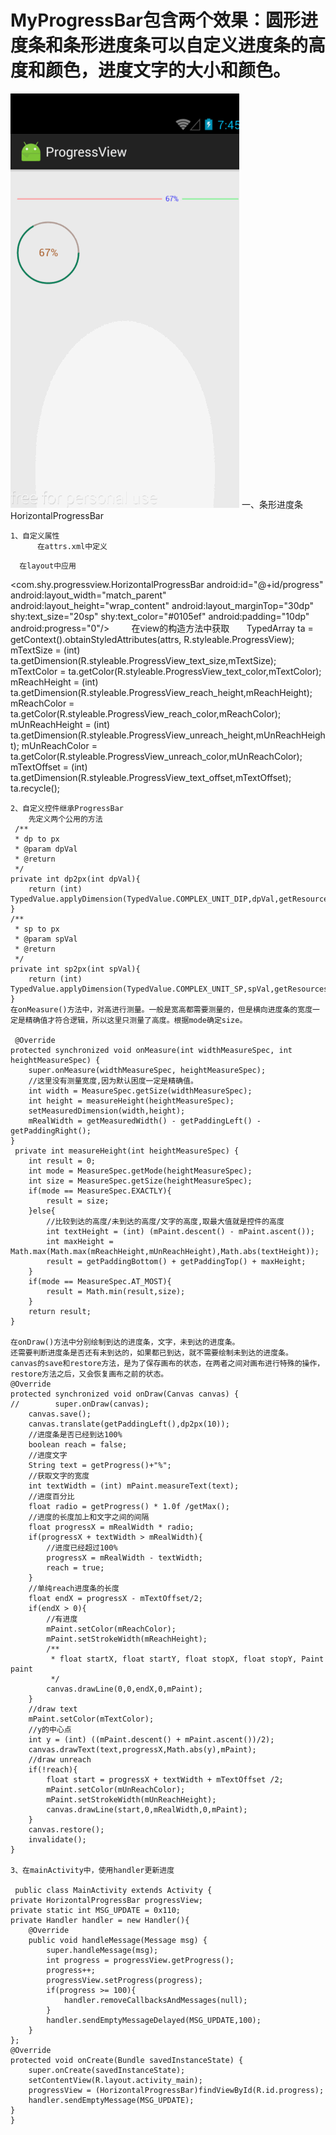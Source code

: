 # MyProgressBar包含两个效果：圆形进度条和条形进度条可以自定义进度条的高度和颜色，进度文字的大小和颜色。

![image](https://github.com/tingshuo202/MyProgressBar/blob/master/app/gif/progress.gif) 
一、条形进度条HorizontalProgressBar

    1、自定义属性
          在attrs.xml中定义
            
<resources>
    <declare-styleable name="ProgressView">
        <attr name="unreach_color" format="color"/>
        <attr name="unreach_height" format="dimension"/>
        <attr name="reach_color" format="color"/>
        <attr name="reach_height" format="dimension"/>
        <attr name="text_color" format="color"/>
        <attr name="text_size" format="dimension"/>
        <attr name="text_offset" format="dimension"/>
    </declare-styleable>
</resources>

      在layout中应用
<ScrollView xmlns:android="http://schemas.android.com/apk/res/android"
    xmlns:shy="http://schemas.android.com/apk/res/com.shy.progressview"
    android:layout_width="match_parent"
    android:layout_height="match_parent">
    <LinearLayout
        android:layout_width="match_parent"
        android:layout_height="wrap_content"
        android:orientation="vertical">
        <com.shy.progressview.HorizontalProgressBar
            android:id="@+id/progress"
            android:layout_width="match_parent"
            android:layout_height="wrap_content"
            android:layout_marginTop="30dp"
            shy:text_size="20sp"
            shy:text_color="#0105ef"
            android:padding="10dp"
            android:progress="0"/>
    </LinearLayout>
</ScrollView>
         
         在view的构造方法中获取
        TypedArray ta = getContext().obtainStyledAttributes(attrs, R.styleable.ProgressView);
        mTextSize = (int) ta.getDimension(R.styleable.ProgressView_text_size,mTextSize);
        mTextColor = ta.getColor(R.styleable.ProgressView_text_color,mTextColor);
        mReachHeight = (int) ta.getDimension(R.styleable.ProgressView_reach_height,mReachHeight);
        mReachColor = ta.getColor(R.styleable.ProgressView_reach_color,mReachColor);
        mUnReachHeight = (int) ta.getDimension(R.styleable.ProgressView_unreach_height,mUnReachHeight);
        mUnReachColor = ta.getColor(R.styleable.ProgressView_unreach_color,mUnReachColor);
        mTextOffset = (int) ta.getDimension(R.styleable.ProgressView_text_offset,mTextOffset);
        ta.recycle();

    2、自定义控件继承ProgressBar
        先定义两个公用的方法
     /**
     * dp to px
     * @param dpVal
     * @return
     */
    private int dp2px(int dpVal){
        return (int) TypedValue.applyDimension(TypedValue.COMPLEX_UNIT_DIP,dpVal,getResources().getDisplayMetrics());
    }
    /**
     * sp to px
     * @param spVal
     * @return
     */
    private int sp2px(int spVal){
        return (int) TypedValue.applyDimension(TypedValue.COMPLEX_UNIT_SP,spVal,getResources().getDisplayMetrics());
    }
    在onMeasure()方法中，对高进行测量。一般是宽高都需要测量的，但是横向进度条的宽度一定是精确值才符合逻辑，所以这里只测量了高度。根据mode确定size。
    
     @Override
    protected synchronized void onMeasure(int widthMeasureSpec, int heightMeasureSpec) {
        super.onMeasure(widthMeasureSpec, heightMeasureSpec);
        //这里没有测量宽度,因为默认困度一定是精确值。
        int width = MeasureSpec.getSize(widthMeasureSpec);
        int height = measureHeight(heightMeasureSpec);
        setMeasuredDimension(width,height);
        mRealWidth = getMeasuredWidth() - getPaddingLeft() - getPaddingRight();
    }
     private int measureHeight(int heightMeasureSpec) {
        int result = 0;
        int mode = MeasureSpec.getMode(heightMeasureSpec);
        int size = MeasureSpec.getSize(heightMeasureSpec);
        if(mode == MeasureSpec.EXACTLY){
            result = size;
        }else{
            //比较到达的高度/未到达的高度/文字的高度,取最大值就是控件的高度
            int textHeight = (int) (mPaint.descent() - mPaint.ascent());
            int maxHeight = Math.max(Math.max(mReachHeight,mUnReachHeight),Math.abs(textHeight));
            result = getPaddingBottom() + getPaddingTop() + maxHeight;
        }
        if(mode == MeasureSpec.AT_MOST){
            result = Math.min(result,size);
        }
        return result;
    }

    在onDraw()方法中分别绘制到达的进度条，文字，未到达的进度条。
    还需要判断进度条是否还有未到达的，如果都已到达，就不需要绘制未到达的进度条。
    canvas的save和restore方法，是为了保存画布的状态，在两者之间对画布进行特殊的操作，restore方法之后，又会恢复画布之前的状态。
    @Override
    protected synchronized void onDraw(Canvas canvas) {
    //        super.onDraw(canvas);
        canvas.save();
        canvas.translate(getPaddingLeft(),dp2px(10));
        //进度条是否已经到达100%
        boolean reach = false;
        //进度文字
        String text = getProgress()+"%";
        //获取文字的宽度
        int textWidth = (int) mPaint.measureText(text);
        //进度百分比
        float radio = getProgress() * 1.0f /getMax();
        //进度的长度加上和文字之间的间隔
        float progressX = mRealWidth * radio;
        if(progressX + textWidth > mRealWidth){
            //进度已经超过100%
            progressX = mRealWidth - textWidth;
            reach = true;
        }
        //单纯reach进度条的长度
        float endX = progressX - mTextOffset/2;
        if(endX > 0){
            //有进度
            mPaint.setColor(mReachColor);
            mPaint.setStrokeWidth(mReachHeight);
            /**
             * float startX, float startY, float stopX, float stopY, Paint paint
             */
            canvas.drawLine(0,0,endX,0,mPaint);
        }
        //draw text
        mPaint.setColor(mTextColor);
        //y的中心点
        int y = (int) ((mPaint.descent() + mPaint.ascent())/2);
        canvas.drawText(text,progressX,Math.abs(y),mPaint);
        //draw unreach
        if(!reach){
            float start = progressX + textWidth + mTextOffset /2;
            mPaint.setColor(mUnReachColor);
            mPaint.setStrokeWidth(mUnReachHeight);
            canvas.drawLine(start,0,mRealWidth,0,mPaint);
        }
        canvas.restore();
        invalidate();
    }

    3、在mainActivity中，使用handler更新进度
    
     public class MainActivity extends Activity {
    private HorizontalProgressBar progressView;
    private static int MSG_UPDATE = 0x110;
    private Handler handler = new Handler(){
        @Override
        public void handleMessage(Message msg) {
            super.handleMessage(msg);
            int progress = progressView.getProgress();
            progress++;
            progressView.setProgress(progress);
            if(progress >= 100){
                handler.removeCallbacksAndMessages(null);
            }
            handler.sendEmptyMessageDelayed(MSG_UPDATE,100);
        }
    };
    @Override
    protected void onCreate(Bundle savedInstanceState) {
        super.onCreate(savedInstanceState);
        setContentView(R.layout.activity_main);
        progressView = (HorizontalProgressBar)findViewById(R.id.progress);
        handler.sendEmptyMessage(MSG_UPDATE);
    }
    }



